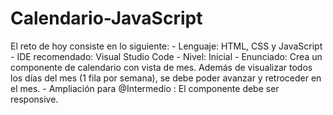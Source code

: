# Calendario-JavaScript
El reto de hoy consiste en lo siguiente: - Lenguaje: HTML, CSS y JavaScript - IDE recomendado: Visual Studio Code - Nivel: Inicial - Enunciado: Crea un componente de calendario con vista de mes. Además de visualizar todos los días del mes (1 fila por semana), se debe poder avanzar y retroceder en el mes. - Ampliación para @Intermedio : El componente debe ser responsive.
